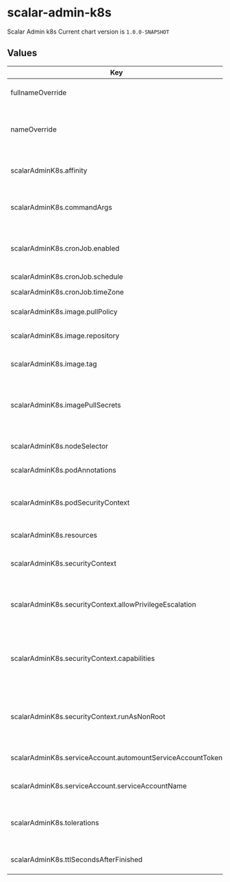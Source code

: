 # scalar-admin-k8s

Scalar Admin k8s
Current chart version is `1.0.0-SNAPSHOT`

## Values

| Key | Type | Default | Description |
|-----|------|---------|-------------|
| fullnameOverride | string | `""` | String to fully override scalar-admin-k8s.fullname template |
| nameOverride | string | `""` | String to partially override scalar-admin-k8s.fullname template (will maintain the release name) |
| scalarAdminK8s.affinity | object | `{}` | The affinity/anti-affinity feature greatly expands the types of constraints you can express. |
| scalarAdminK8s.commandArgs | list | `[]` | Arguments of Scalar Admin k8s. You can specify several args as array. |
| scalarAdminK8s.cronJob.enabled | bool | `false` | Deploy CronJob resource to run Scalar Admin k8s. Disable (using Job resource) by default. |
| scalarAdminK8s.cronJob.schedule | string | `"0 0 * * *"` | Schedule for a CronJob. |
| scalarAdminK8s.cronJob.timeZone | string | `"Etc/UTC"` | A time zone for a CronJob. |
| scalarAdminK8s.image.pullPolicy | string | `"IfNotPresent"` | Specify an image-pulling policy. |
| scalarAdminK8s.image.repository | string | `"ghcr.io/scalar-labs/scalar-admin-k8s"` | Docker image repository of Scalar Admin k8s. |
| scalarAdminK8s.image.tag | string | `""` | Override the image tag with a default that is the chart appVersion. |
| scalarAdminK8s.imagePullSecrets | list | `[{"name":"reg-docker-secrets"}]` | Optionally specify an array of imagePullSecrets. Secrets must be manually created in the namespace. |
| scalarAdminK8s.nodeSelector | object | `{}` | nodeSelector is a form of node selection constraint. |
| scalarAdminK8s.podAnnotations | object | `{}` | Pod annotations for the scalar-admin-k8s pod. |
| scalarAdminK8s.podSecurityContext | object | `{"seccompProfile":{"type":"RuntimeDefault"}}` | PodSecurityContext holds pod-level security attributes and common container settings. |
| scalarAdminK8s.resources | object | `{}` | Resources allowed to the pod. |
| scalarAdminK8s.securityContext | object | `{"allowPrivilegeEscalation":false,"capabilities":{"drop":["ALL"]},"runAsNonRoot":true}` | Setting security context at the pod applies those settings to all containers in the pod. |
| scalarAdminK8s.securityContext.allowPrivilegeEscalation | bool | `false` | AllowPrivilegeEscalation controls whether a process can gain more privileges than its parent process. |
| scalarAdminK8s.securityContext.capabilities | object | `{"drop":["ALL"]}` | Capabilities (specifically, Linux capabilities), are used for permission management in Linux. Some capabilities are enabled by default. |
| scalarAdminK8s.securityContext.runAsNonRoot | bool | `true` | Containers should be run as a non-root user with the minimum required permissions (principle of least privilege). |
| scalarAdminK8s.serviceAccount.automountServiceAccountToken | bool | `true` | Specify whether to mount a service account token or not. |
| scalarAdminK8s.serviceAccount.serviceAccountName | string | `""` | Name of the existing service account resource. |
| scalarAdminK8s.tolerations | list | `[]` | Tolerations are applied to pods and allow (but do not require) the pods to schedule onto nodes with matching taints. |
| scalarAdminK8s.ttlSecondsAfterFinished | int | `0` | ttlSecondsAfterFinished value for the job resource. |
